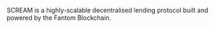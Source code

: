 SCREAM is a highly-scalable decentralised lending protocol built and powered by the Fantom Blockchain.